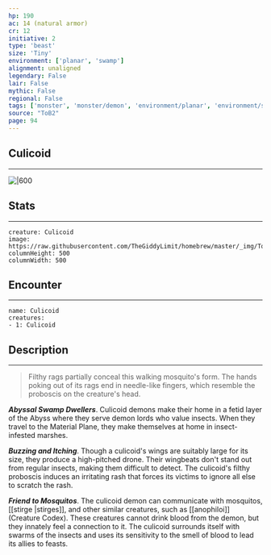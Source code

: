 ```yaml
---
hp: 190
ac: 14 (natural armor)
cr: 12
initiative: 2
type: 'beast'    
size: 'Tiny'
environment: ['planar', 'swamp']
alignment: unaligned
legendary: False
lair: False
mythic: False
regional: False
tags: ['monster', 'monster/demon', 'environment/planar', 'environment/swamp']
source: "ToB2"
page: 94
---
```


## Culicoid
---

![|600](https://raw.githubusercontent.com/TheGiddyLimit/homebrew/master/_img/ToB2/creature/Culicoid.webp)

## Stats
---

```statblock
creature: Culicoid
image: https://raw.githubusercontent.com/TheGiddyLimit/homebrew/master/_img/ToB2/creature/token/Culicoid%20%28Token%29.png
columnHeight: 500
columnWidth: 500
```

## Encounter
---

```encounter-table
name: Culicoid
creatures:
- 1: Culicoid
```

## Description
---
>Filthy rags partially conceal this walking mosquito's form. The hands poking out of its rags end in needle-like fingers, which resemble the proboscis on the creature's head.

**_Abyssal Swamp Dwellers_**. Culicoid demons make their home in a fetid layer of the Abyss where they serve demon lords who value insects. When they travel to the Material Plane, they make themselves at home in insect-infested marshes.

**_Buzzing and Itching_**. Though a culicoid's wings are suitably large for its size, they produce a high-pitched drone. Their wingbeats don't stand out from regular insects, making them difficult to detect. The culicoid's filthy proboscis induces an irritating rash that forces its victims to ignore all else to scratch the rash.

**_Friend to Mosquitos_**. The culicoid demon can communicate with mosquitos, [[stirge \|stirges]], and other similar creatures, such as [[anophiloi]] (Creature Codex). These creatures cannot drink blood from the demon, but they innately feel a connection to it. The culicoid surrounds itself with swarms of the insects and uses its sensitivity to the smell of blood to lead its allies to feasts.






